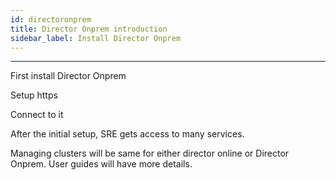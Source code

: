 ```yaml
---
id: directoronprem
title: Director Onprem introduction
sidebar_label: Install Director Onprem
---
```


------

First install Director Onprem

Setup https

Connect to it



After the initial setup, SRE gets access to many services.



Managing clusters will be same for either director online or Director Onprem. User guides will have more details.